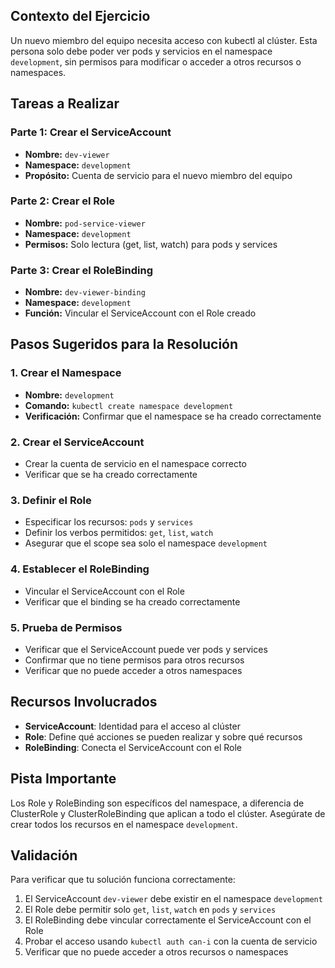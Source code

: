 ## Contexto del Ejercicio
Un nuevo miembro del equipo necesita acceso con kubectl al clúster. Esta persona solo debe poder ver pods y servicios en el namespace `development`, sin permisos para modificar o acceder a otros recursos o namespaces.

## Tareas a Realizar

### Parte 1: Crear el ServiceAccount
- **Nombre:** `dev-viewer`
- **Namespace:** `development`
- **Propósito:** Cuenta de servicio para el nuevo miembro del equipo

### Parte 2: Crear el Role
- **Nombre:** `pod-service-viewer`
- **Namespace:** `development`
- **Permisos:** Solo lectura (get, list, watch) para pods y services

### Parte 3: Crear el RoleBinding
- **Nombre:** `dev-viewer-binding`
- **Namespace:** `development`
- **Función:** Vincular el ServiceAccount con el Role creado

## Pasos Sugeridos para la Resolución

### 1. Crear el Namespace
- **Nombre:** `development`
- **Comando:** `kubectl create namespace development`
- **Verificación:** Confirmar que el namespace se ha creado correctamente

### 2. Crear el ServiceAccount
- Crear la cuenta de servicio en el namespace correcto
- Verificar que se ha creado correctamente

### 3. Definir el Role
- Especificar los recursos: `pods` y `services`
- Definir los verbos permitidos: `get`, `list`, `watch`
- Asegurar que el scope sea solo el namespace `development`

### 4. Establecer el RoleBinding
- Vincular el ServiceAccount con el Role
- Verificar que el binding se ha creado correctamente

### 5. Prueba de Permisos
- Verificar que el ServiceAccount puede ver pods y services
- Confirmar que no tiene permisos para otros recursos
- Verificar que no puede acceder a otros namespaces

## Recursos Involucrados
- **ServiceAccount**: Identidad para el acceso al clúster
- **Role**: Define qué acciones se pueden realizar y sobre qué recursos
- **RoleBinding**: Conecta el ServiceAccount con el Role

## Pista Importante
Los Role y RoleBinding son específicos del namespace, a diferencia de ClusterRole y ClusterRoleBinding que aplican a todo el clúster. Asegúrate de crear todos los recursos en el namespace `development`.

## Validación
Para verificar que tu solución funciona correctamente:
1. El ServiceAccount `dev-viewer` debe existir en el namespace `development`
2. El Role debe permitir solo `get`, `list`, `watch` en `pods` y `services`
3. El RoleBinding debe vincular correctamente el ServiceAccount con el Role
4. Probar el acceso usando `kubectl auth can-i` con la cuenta de servicio
5. Verificar que no puede acceder a otros recursos o namespaces
